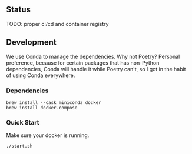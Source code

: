 ## Status

TODO: proper ci/cd and container registry

## Development

We use Conda to manage the dependencies. Why not Poetry? Personal preference, because for certain packages that has non-Python dependencies, Conda will handle it while Poetry can't, so I got in the habit of using Conda everywhere.

### Dependencies

```
brew install --cask miniconda docker
brew install docker-compose
```

### Quick Start

Make sure your docker is running. 

```
./start.sh
```
